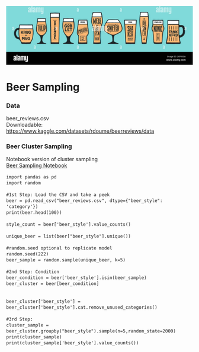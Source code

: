 ![Beer Banner](/assets/images/beer_banner.jpg)

# Beer Sampling
### Data
beer_reviews.csv\
Downloadable:\
https://www.kaggle.com/datasets/rdoume/beerreviews/data

### Beer Cluster Sampling 
Notebook version of cluster sampling\
[Beer Sampling Notebook](/assets/docs/beer_sampling_notebook.ipynb)

```
import pandas as pd
import random

#1st Step: Load the CSV and take a peek
beer = pd.read_csv("beer_reviews.csv", dtype={"beer_style": 'category'})
print(beer.head(100))

style_count = beer['beer_style'].value_counts()

unique_beer = list(beer["beer_style"].unique())

#random.seed optional to replicate model
random.seed(222)
beer_sample = random.sample(unique_beer, k=5)

#2nd Step: Condition
beer_condition = beer['beer_style'].isin(beer_sample)
beer_cluster = beer[beer_condition]


beer_cluster['beer_style'] = beer_cluster['beer_style'].cat.remove_unused_categories()

#3rd Step:
cluster_sample = beer_cluster.groupby("beer_style").sample(n=5,random_state=2000) 
print(cluster_sample)
print(cluster_sample['beer_style'].value_counts())
```
